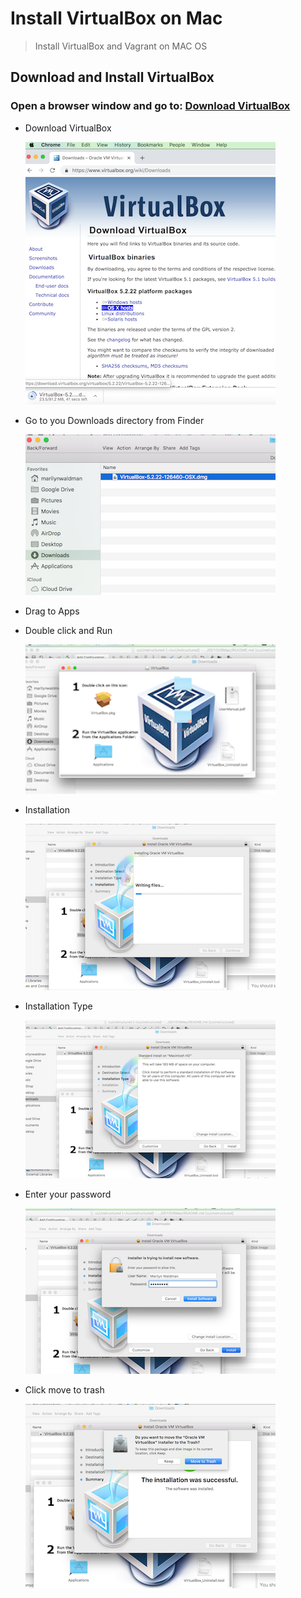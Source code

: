 # Install VirtualBox on Mac

> Install VirtualBox and Vagrant on MAC OS

## Download and Install VirtualBox

### Open a browser window and go to:  [Download VirtualBox](https://www.virtualbox.org/wiki/Downloads)

* Download VirtualBox

  ![Screenshot](../.gitbook/assets/vbdownloadmac.png)

* Go to you Downloads directory from Finder

  ![Screenshot](../.gitbook/assets/downloads.png)

* Drag to Apps
* Double click and Run

  ![Screenshot](../.gitbook/assets/app.png)

* Installation

  ![Screenshot](../.gitbook/assets/installation.png)

* Installation Type

  ![Screenshot](../.gitbook/assets/installtype.png)

* Enter your password

  ![Screenshot](../.gitbook/assets/enterpassword.png)

* Click move to trash

  ![Screenshot](../.gitbook/assets/movetotrash.png)

